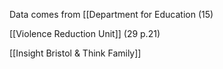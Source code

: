 Data comes from [[Department for Education (15) 

[[Violence Reduction Unit]] (29 p.21)

[[Insight Bristol & Think Family]]